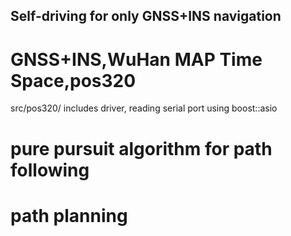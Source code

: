 ## Self-driving for only GNSS+INS navigation

# GNSS+INS,WuHan MAP Time Space,pos320
  src/pos320/ includes driver, reading serial port using boost::asio

# pure pursuit algorithm for path following

# path planning
